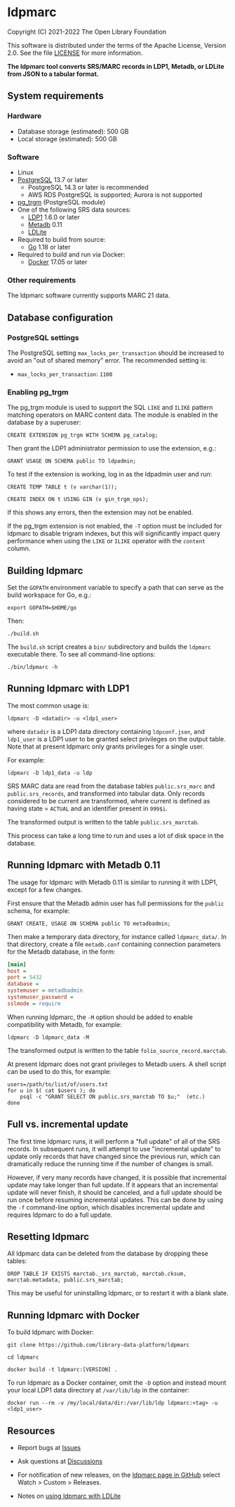ldpmarc
=======

Copyright (C) 2021-2022 The Open Library Foundation  

This software is distributed under the terms of the Apache License, 
Version 2.0.  See the file [LICENSE](LICENSE) for more information.


__The ldpmarc tool converts SRS/MARC records in LDP1, Metadb, or
LDLite from JSON to a tabular format.__


System requirements
-------------------

### Hardware

* Database storage (estimated): 500 GB
* Local storage (estimated): 500 GB

### Software

* Linux
* [PostgreSQL](https://www.postgresql.org/) 13.7 or later
  * PostgreSQL 14.3 or later is recommended
  * AWS RDS PostgreSQL is supported; Aurora is not supported
* [pg_trgm](https://www.postgresql.org/docs/current/pgtrgm.html) (PostgreSQL module)
* One of the following SRS data sources:
  * [LDP1](https://github.com/library-data-platform/ldp) 1.6.0 or later
  * [Metadb](https://github.com/metadb-project/metadb) 0.11
  * [LDLite](https://github.com/library-data-platform/ldlite)
* Required to build from source:
  * [Go](https://golang.org/) 1.18 or later
* Required to build and run via Docker:
  * [Docker](https://docker.com) 17.05 or later

### Other requirements

The ldpmarc software currently supports MARC 21 data.


Database configuration
----------------------

### PostgreSQL settings

The PostgreSQL setting `max_locks_per_transaction` should be increased
to avoid an "out of shared memory" error.  The recommended setting is:

* `max_locks_per_transaction`: `1100`

### Enabling pg_trgm

The pg_trgm module is used to support the SQL `LIKE` and `ILIKE`
pattern matching operators on MARC content data.  The module is
enabled in the database by a superuser:

```
CREATE EXTENSION pg_trgm WITH SCHEMA pg_catalog;
```

Then grant the LDP1 administrator permission to use the extension,
e.g.:
```
GRANT USAGE ON SCHEMA public TO ldpadmin;
```

To test if the extension is working, log in as the ldpadmin user and
run:

```
CREATE TEMP TABLE t (v varchar(1));

CREATE INDEX ON t USING GIN (v gin_trgm_ops);
```

If this shows any errors, then the extension may not be enabled.

If the pg_trgm extension is not enabled, the `-T` option must be
included for ldpmarc to disable trigram indexes, but this will
significantly impact query performance when using the `LIKE` or
`ILIKE` operator with the `content` column.


Building ldpmarc
----------------

Set the `GOPATH` environment variable to specify a path that can serve 
as the build workspace for Go, e.g.:

```
export GOPATH=$HOME/go
```

Then:

```
./build.sh
```

The `build.sh` script creates a `bin/` subdirectory and builds the
`ldpmarc` executable there.  To see all command-line options:

```
./bin/ldpmarc -h
```


Running ldpmarc with LDP1
-------------------------

The most common usage is:

```
ldpmarc -D <datadir> -u <ldp1_user>
```

where `datadir` is a LDP1 data directory containing `ldpconf.json`,
and `ldp1_user` is a LDP1 user to be granted select privileges on the
output table.  Note that at present ldpmarc only grants privileges for
a single user.

For example:

```
ldpmarc -D ldp1_data -u ldp
```

SRS MARC data are read from the database tables `public.srs_marc` and
`public.srs_records`, and transformed into tabular data.  Only records
considered to be current are transformed, where current is defined as
having state = `ACTUAL` and an identifier present in `999$i`.

The transformed output is written to the table `public.srs_marctab`.

This process can take a long time to run and uses a lot of disk space
in the database.


Running ldpmarc with Metadb 0.11
--------------------------------

The usage for ldpmarc with Metadb 0.11 is similar to running it with
LDP1, except for a few changes.

First ensure that the Metadb admin user has full permissions for the
`public` schema, for example:

```
GRANT CREATE, USAGE ON SCHEMA public TO metadbadmin;
```

Then make a temporary data directory, for instance called
`ldpmarc_data/`.  In that directory, create a file `metadb.conf`
containing connection parameters for the Metadb database, in the form:

```ini
[main]
host =
port = 5432
database =
systemuser = metadbadmin
systemuser_password =
sslmode = require
```

When running ldpmarc, the `-M` option should be added to enable
compatibility with Metadb, for example:


```
ldpmarc -D ldpmarc_data -M
```

The transformed output is written to the table `folio_source_record.marctab`.

At present ldpmarc does not grant privileges to Metadb users.  A shell
script can be used to do this, for example:

```
users=/path/to/list/of/users.txt
for u in $( cat $users ); do
    psql -c "GRANT SELECT ON public.srs_marctab TO $u;"  (etc.)
done
```


Full vs. incremental update
---------------------------

The first time ldpmarc runs, it will perform a "full update" of all of
the SRS records.  In subsequent runs, it will attempt to use
"incremental update" to update only records that have changed since
the previous run, which can dramatically reduce the running time if
the number of changes is small.

However, if very many records have changed, it is possible that
incremental update may take longer than full update.  If it appears
that an incremental update will never finish, it should be canceled,
and a full update should be run once before resuming incremental
updates.  This can be done by using the `-f` command-line option,
which disables incremental update and requires ldpmarc to do a full
update.


Resetting ldpmarc
-----------------

All ldpmarc data can be deleted from the database by dropping these
tables:

```
DROP TABLE IF EXISTS marctab._srs_marctab, marctab.cksum, marctab.metadata, public.srs_marctab;
```

This may be useful for uninstalling ldpmarc, or to restart it with a
blank slate.


Running ldpmarc with Docker
---------------------------

To build ldpmarc with Docker:

```
git clone https://github.com/library-data-platform/ldpmarc

cd ldpmarc

docker build -t ldpmarc:[VERSION] . 
```

To run ldpmarc as a Docker container, omit the `-D` option and instead
mount your local LDP1 data directory at `/var/lib/ldp` in the
container:

```
docker run --rm -v /my/local/data/dir:/var/lib/ldp ldpmarc:<tag> -u <ldp1_user>
```


Resources
---------

* Report bugs at
  [Issues](https://github.com/library-data-platform/ldpmarc/issues)

* Ask questions at
  [Discussions](https://github.com/library-data-platform/ldpmarc/discussions)

* For notification of new releases, on the [ldpmarc page in
  GitHub](https://github.com/library-data-platform/ldpmarc) select
  Watch > Custom > Releases.

* Notes on [using ldpmarc with
  LDLite](https://github.com/library-data-platform/ldlite/blob/main/srs.md)

